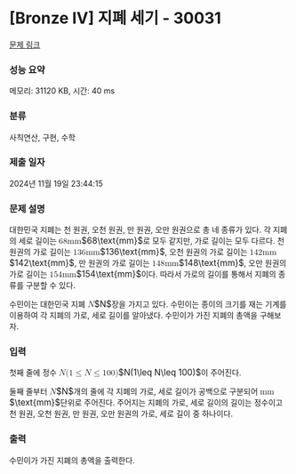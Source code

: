 # [Bronze IV] 지폐 세기 - 30031 

[문제 링크](https://www.acmicpc.net/problem/30031) 

### 성능 요약

메모리: 31120 KB, 시간: 40 ms

### 분류

사칙연산, 구현, 수학

### 제출 일자

2024년 11월 19일 23:44:15

### 문제 설명

<p>대한민국 지폐는 천 원권, 오천 원권, 만 원권, 오만 원권으로 총 네 종류가 있다. 각 지폐의 세로 길이는 <mjx-container class="MathJax" jax="CHTML" style="font-size: 109%; position: relative;"><mjx-math class="MJX-TEX" aria-hidden="true"><mjx-mn class="mjx-n"><mjx-c class="mjx-c36"></mjx-c><mjx-c class="mjx-c38"></mjx-c></mjx-mn><mjx-mtext class="mjx-n"><mjx-c class="mjx-c6D"></mjx-c><mjx-c class="mjx-c6D"></mjx-c></mjx-mtext></mjx-math><mjx-assistive-mml unselectable="on" display="inline"><math xmlns="http://www.w3.org/1998/Math/MathML"><mn>68</mn><mtext>mm</mtext></math></mjx-assistive-mml><span aria-hidden="true" class="no-mathjax mjx-copytext">$68\text{mm}$</span></mjx-container>로 모두 같지만, 가로 길이는 모두 다르다. 천 원권의 가로 길이는 <mjx-container class="MathJax" jax="CHTML" style="font-size: 109%; position: relative;"><mjx-math class="MJX-TEX" aria-hidden="true"><mjx-mn class="mjx-n"><mjx-c class="mjx-c31"></mjx-c><mjx-c class="mjx-c33"></mjx-c><mjx-c class="mjx-c36"></mjx-c></mjx-mn><mjx-mtext class="mjx-n"><mjx-c class="mjx-c6D"></mjx-c><mjx-c class="mjx-c6D"></mjx-c></mjx-mtext></mjx-math><mjx-assistive-mml unselectable="on" display="inline"><math xmlns="http://www.w3.org/1998/Math/MathML"><mn>136</mn><mtext>mm</mtext></math></mjx-assistive-mml><span aria-hidden="true" class="no-mathjax mjx-copytext">$136\text{mm}$</span></mjx-container>, 오천 원권의 가로 길이는 <mjx-container class="MathJax" jax="CHTML" style="font-size: 109%; position: relative;"><mjx-math class="MJX-TEX" aria-hidden="true"><mjx-mn class="mjx-n"><mjx-c class="mjx-c31"></mjx-c><mjx-c class="mjx-c34"></mjx-c><mjx-c class="mjx-c32"></mjx-c></mjx-mn><mjx-mtext class="mjx-n"><mjx-c class="mjx-c6D"></mjx-c><mjx-c class="mjx-c6D"></mjx-c></mjx-mtext></mjx-math><mjx-assistive-mml unselectable="on" display="inline"><math xmlns="http://www.w3.org/1998/Math/MathML"><mn>142</mn><mtext>mm</mtext></math></mjx-assistive-mml><span aria-hidden="true" class="no-mathjax mjx-copytext">$142\text{mm}$</span></mjx-container>, 만 원권의 가로 길이는 <mjx-container class="MathJax" jax="CHTML" style="font-size: 109%; position: relative;"><mjx-math class="MJX-TEX" aria-hidden="true"><mjx-mn class="mjx-n"><mjx-c class="mjx-c31"></mjx-c><mjx-c class="mjx-c34"></mjx-c><mjx-c class="mjx-c38"></mjx-c></mjx-mn><mjx-mtext class="mjx-n"><mjx-c class="mjx-c6D"></mjx-c><mjx-c class="mjx-c6D"></mjx-c></mjx-mtext></mjx-math><mjx-assistive-mml unselectable="on" display="inline"><math xmlns="http://www.w3.org/1998/Math/MathML"><mn>148</mn><mtext>mm</mtext></math></mjx-assistive-mml><span aria-hidden="true" class="no-mathjax mjx-copytext">$148\text{mm}$</span></mjx-container>, 오만 원권의 가로 길이는 <mjx-container class="MathJax" jax="CHTML" style="font-size: 109%; position: relative;"><mjx-math class="MJX-TEX" aria-hidden="true"><mjx-mn class="mjx-n"><mjx-c class="mjx-c31"></mjx-c><mjx-c class="mjx-c35"></mjx-c><mjx-c class="mjx-c34"></mjx-c></mjx-mn><mjx-mtext class="mjx-n"><mjx-c class="mjx-c6D"></mjx-c><mjx-c class="mjx-c6D"></mjx-c></mjx-mtext></mjx-math><mjx-assistive-mml unselectable="on" display="inline"><math xmlns="http://www.w3.org/1998/Math/MathML"><mn>154</mn><mtext>mm</mtext></math></mjx-assistive-mml><span aria-hidden="true" class="no-mathjax mjx-copytext">$154\text{mm}$</span></mjx-container>이다. 따라서 가로의 길이를 통해서 지폐의 종류를 구분할 수 있다.</p>

<p>수민이는 대한민국 지폐 <mjx-container class="MathJax" jax="CHTML" style="font-size: 109%; position: relative;"><mjx-math class="MJX-TEX" aria-hidden="true"><mjx-mi class="mjx-i"><mjx-c class="mjx-c1D441 TEX-I"></mjx-c></mjx-mi></mjx-math><mjx-assistive-mml unselectable="on" display="inline"><math xmlns="http://www.w3.org/1998/Math/MathML"><mi>N</mi></math></mjx-assistive-mml><span aria-hidden="true" class="no-mathjax mjx-copytext">$N$</span></mjx-container>장을 가지고 있다. 수민이는 종이의 크기를 재는 기계를 이용하여 각 지폐의 가로, 세로 길이를 알아냈다. 수민이가 가진 지폐의 총액을 구해보자.</p>

### 입력 

 <p>첫째 줄에 정수 <mjx-container class="MathJax" jax="CHTML" style="font-size: 109%; position: relative;"><mjx-math class="MJX-TEX" aria-hidden="true"><mjx-mi class="mjx-i"><mjx-c class="mjx-c1D441 TEX-I"></mjx-c></mjx-mi><mjx-mo class="mjx-n"><mjx-c class="mjx-c28"></mjx-c></mjx-mo><mjx-mn class="mjx-n"><mjx-c class="mjx-c31"></mjx-c></mjx-mn><mjx-mo class="mjx-n" space="4"><mjx-c class="mjx-c2264"></mjx-c></mjx-mo><mjx-mi class="mjx-i" space="4"><mjx-c class="mjx-c1D441 TEX-I"></mjx-c></mjx-mi><mjx-mo class="mjx-n" space="4"><mjx-c class="mjx-c2264"></mjx-c></mjx-mo><mjx-mn class="mjx-n" space="4"><mjx-c class="mjx-c31"></mjx-c><mjx-c class="mjx-c30"></mjx-c><mjx-c class="mjx-c30"></mjx-c></mjx-mn><mjx-mo class="mjx-n"><mjx-c class="mjx-c29"></mjx-c></mjx-mo></mjx-math><mjx-assistive-mml unselectable="on" display="inline"><math xmlns="http://www.w3.org/1998/Math/MathML"><mi>N</mi><mo stretchy="false">(</mo><mn>1</mn><mo>≤</mo><mi>N</mi><mo>≤</mo><mn>100</mn><mo stretchy="false">)</mo></math></mjx-assistive-mml><span aria-hidden="true" class="no-mathjax mjx-copytext">$N(1\leq N\leq 100)$</span></mjx-container>이 주어진다.</p>

<p>둘째 줄부터 <mjx-container class="MathJax" jax="CHTML" style="font-size: 109%; position: relative;"><mjx-math class="MJX-TEX" aria-hidden="true"><mjx-mi class="mjx-i"><mjx-c class="mjx-c1D441 TEX-I"></mjx-c></mjx-mi></mjx-math><mjx-assistive-mml unselectable="on" display="inline"><math xmlns="http://www.w3.org/1998/Math/MathML"><mi>N</mi></math></mjx-assistive-mml><span aria-hidden="true" class="no-mathjax mjx-copytext">$N$</span></mjx-container>개의 줄에 각 지폐의 가로, 세로 길이가 공백으로 구분되어 <mjx-container class="MathJax" jax="CHTML" style="font-size: 109%; position: relative;"><mjx-math class="MJX-TEX" aria-hidden="true"><mjx-mtext class="mjx-n"><mjx-c class="mjx-c6D"></mjx-c><mjx-c class="mjx-c6D"></mjx-c></mjx-mtext></mjx-math><mjx-assistive-mml unselectable="on" display="inline"><math xmlns="http://www.w3.org/1998/Math/MathML"><mtext>mm</mtext></math></mjx-assistive-mml><span aria-hidden="true" class="no-mathjax mjx-copytext">$\text{mm}$</span></mjx-container>단위로 주어진다. 주어지는 지폐의 가로, 세로 길이의 길이는 정수이고 천 원권, 오천 원권, 만 원권, 오만 원권의 가로, 세로 길이 중 하나이다.</p>

### 출력 

 <p>수민이가 가진 지폐의 총액을 출력한다.</p>

